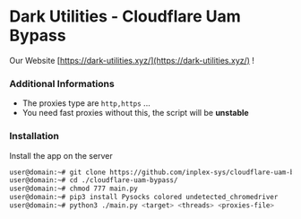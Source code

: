 # Dark Utilities - Cloudflare Uam Bypass

Our Website [https://dark-utilities.xyz/](https://dark-utilities.xyz/) !

### Additional Informations
 - The proxies type are `http,https` ...
 - You need fast proxies without this, the script will be **unstable**

### Installation
Install the app on the server
```sh
user@domain:~# git clone https://github.com/inplex-sys/cloudflare-uam-bypass.git
user@domain:~# cd ./cloudflare-uam-bypass/
user@domain:~# chmod 777 main.py
user@domain:~# pip3 install Pysocks colored undetected_chromedriver
user@domain:~# python3 ./main.py <target> <threads> <proxies-file>
```

